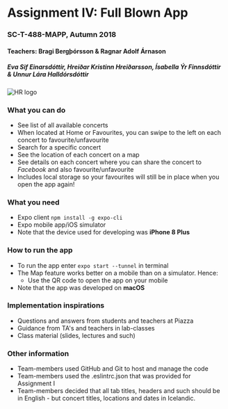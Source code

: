 # Assignment IV: Full Blown App

### SC-T-488-MAPP, Autumn 2018

#### Teachers: Bragi Bergþórsson & Ragnar Adolf Árnason

##### Eva Sif Einarsdóttir, Hreiðar Kristinn Hreiðarsson, Ísabella Ýr Finnsdóttir & Unnur Lára Halldórsdóttir

![HR logo](http://www.ru.is/media/HR_logo_vinstri_transparent.png)

### What you can do

- See list of all available concerts
- When located at Home or Favourites, you can swipe to the left on each concert to favourite/unfavourite
- Search for a specific concert
- See the location of each concert on a map
- See details on each concert where you can share the concert to _Facebook_ and also favourite/unfavourite
- Includes local storage so your favourites will still be in place when you open the app again!

### What you need

- Expo client `npm install -g expo-cli`
- Expo mobile app/iOS simulator
- Note that the device used for developing was **iPhone 8 Plus**

### How to run the app

- To run the app enter `expo start --tunnel` in terminal
- The Map feature works better on a mobile than on a simulator. Hence:
  - Use the QR code to open the app on your mobile
- Note that the app was developed on **macOS**

### Implementation inspirations

- Questions and answers from students and teachers at Piazza
- Guidance from TA's and teachers in lab-classes
- Class material (slides, lectures and such)

### Other information

- Team-members used GitHub and Git to host and manage the code
- Team-members used the .eslintrc.json that was provided for Assignment I
- Team-members decided that all tab titles, headers and such should be in English - but concert titles, locations and dates in Icelandic.
